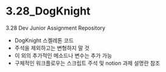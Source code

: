 # 3.28_DogKnight
3.28 Dev Junior Assignment Repository
- DogKnight 스켈레톤 코드
- 주석을 제외하고는 변형하지 말 것
- 이 외의 추가적인 메소드나 변수는 추가 가능
- 구체적인 워크플로우는 스크립트 주석 및 notion 과제 설명란 참조
